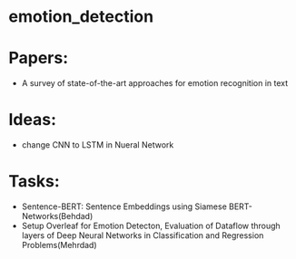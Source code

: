 # emotion_detection
# Papers:
 - A survey of state-of-the-art approaches for emotion recognition in text
# Ideas:
 - change CNN to LSTM in Nueral Network
# Tasks:
 - Sentence-BERT: Sentence Embeddings using Siamese BERT-Networks(Behdad)
 - Setup Overleaf for Emotion Detecton, Evaluation of Dataflow through layers of Deep Neural Networks in Classification and Regression Problems(Mehrdad)
